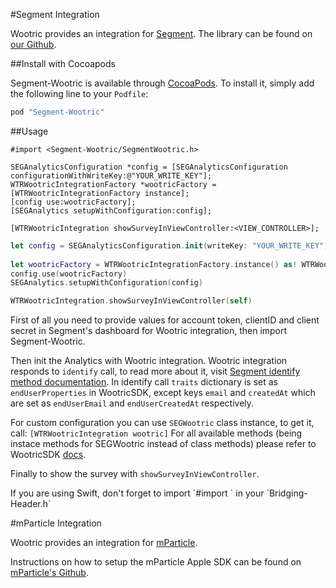 #Segment Integration

Wootric provides an integration for [Segment](https://segment.com/). The library can be found on [our Github](https://github.com/Wootric/segment-wootric-ios). 

##Install with Cocoapods

Segment-Wootric is available through [CocoaPods](http://cocoapods.org). To install
it, simply add the following line to your `Podfile`:

```ruby
pod "Segment-Wootric"
```

##Usage
```objective_c
#import <Segment-Wootric/SegmentWootric.h>

SEGAnalyticsConfiguration *config = [SEGAnalyticsConfiguration configurationWithWriteKey:@"YOUR_WRITE_KEY"];
WTRWootricIntegrationFactory *wootricFactory = [WTRWootricIntegrationFactory instance];
[config use:wootricFactory];
[SEGAnalytics setupWithConfiguration:config];

[WTRWootricIntegration showSurveyInViewController:<VIEW_CONTROLLER>];
```
```swift
let config = SEGAnalyticsConfiguration.init(writeKey: "YOUR_WRITE_KEY")
    
let wootricFactory = WTRWootricIntegrationFactory.instance() as! WTRWootricIntegrationFactory
config.use(wootricFactory)
SEGAnalytics.setupWithConfiguration(config)

WTRWootricIntegration.showSurveyInViewController(self)
```
First of all you need to provide values for account token, clientID and client secret in Segment's dashboard for Wootric integration, then import Segment-Wootric.

Then init the Analytics with Wootric integration. Wootric integration responds to ```identify``` call, to read more about it, visit [Segment identify method documentation](https://segment.com/docs/libraries/ios/#identify).
In identify call ```traits``` dictionary is set as ```endUserProperties``` in WootricSDK,  except keys ```email``` and ```createdAt``` which are set as ```endUserEmail``` and ```endUserCreatedAt``` respectively.

For custom configuration you can use ```SEGWootric``` class instance, to get it, call:
`[WTRWootricIntegration wootric]`
For all available methods (being instace methods for SEGWootric instead of class methods) please refer to WootricSDK [docs](https://github.com/Wootric/WootricSDK-iOS).

Finally to show the survey with `showSurveyInViewController`.

<aside class="notice">
If you are using Swift, don't forget to import 
`#import <Segment-Wootric/SegmentWootric.h>` in your `Bridging-Header.h`
</aside>

#mParticle Integration

Wootric provides an integration for [mParticle](http://mparticle.com/). 

Instructions on how to setup the mParticle Apple SDK can be found on [mParticle's Github](https://github.com/mParticle/mparticle-apple-sdk/).
